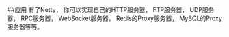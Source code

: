 ##应用
有了Netty，
你可以实现自己的HTTP服务器，
FTP服务器，
UDP服务器，
RPC服务器，
WebSocket服务器，
Redis的Proxy服务器，
MySQL的Proxy服务器等等。